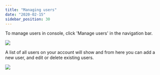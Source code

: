 ```yaml
---
title: "Managing users"
date: "2020-02-15"
sidebar_position: 30
---
```


To manage users in console, click 'Manage users' in the navigation bar.

![](images/image.png)

A list of all users on your account will show and from here you can add a new user, and edit or delete existing users.

![](images/image-1-1024x487.png)
